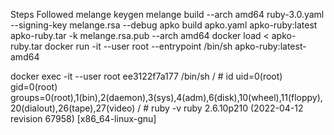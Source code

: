 Steps Followed
melange keygen
melange build --arch amd64 ruby-3.0.yaml --signing-key melange.rsa --debug
apko build apko.yaml apko-ruby:latest apko-ruby.tar -k melange.rsa.pub --arch amd64
docker load < apko-ruby.tar
docker run -it --user root --entrypoint /bin/sh apko-ruby:latest-amd64


docker exec -it --user root ee3122f7a177 /bin/sh
/ # id
uid=0(root) gid=0(root) groups=0(root),1(bin),2(daemon),3(sys),4(adm),6(disk),10(wheel),11(floppy),20(dialout),26(tape),27(video)
/ # ruby -v
ruby 2.6.10p210 (2022-04-12 revision 67958) [x86_64-linux-gnu]
